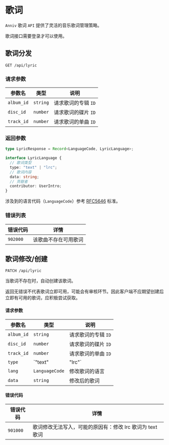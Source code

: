 # 歌词

`Anniv` 歌词 `API` 提供了灵活的音乐歌词管理策略。

歌词接口需要登录才可以使用。

## 歌词分发

`GET /api/lyric`

### 请求参数

| 参数名     | 类型     | 说明                |
| ---------- | -------- | ------------------- |
| `album_id` | `string` | 请求歌词的专辑 `ID` |
| `disc_id`  | `number` | 请求歌词的碟片 `ID` |
| `track_id` | `number` | 请求歌词的单曲 `ID` |

### 返回参数

```typescript
type LyricResponse = Record<LanguageCode, LyricLanguage>;

interface LyricLanguage {
  // 歌词类型
  type: "text" | "lrc";
  // 歌词内容
  data: string;
  // 贡献者
  contributor: UserIntro;
}
```

涉及到的语言代码（`LanguageCode`）参考 [RFC5646][rfc5646] 标准。

[rfc5646]: https://datatracker.ietf.org/doc/html/rfc5646

### 错误列表

| 错误代码 | 详情                 |
| -------- | -------------------- |
| `902000` | 该歌曲不存在可用歌词 |

## 歌词修改/创建

`PATCH /api/lyric`

当歌词不存在时，自动创建该歌词。

返回无错误不代表歌词立即可用，可能会有审核环节。因此客户端不应期望创建后立即有可用的歌词，应积极尝试获取。

#### 请求参数

| 参数名     | 类型             | 说明                |
| ---------- | ---------------- | ------------------- |
| `album_id` | `string`         | 请求歌词的专辑 `ID` |
| `disc_id`  | `number`         | 请求歌词的碟片 `ID` |
| `track_id` | `number`         | 请求歌词的单曲 `ID` |
| `type`     | `"text" | "lrc"` | 修改后歌词的类型    |
| `lang`     | `LanguageCode`   | 修改歌词的语言      |
| `data`     | `string`         | 修改后的歌词        |

#### 错误代码

| 错误代码 | 详情                                                      |
| -------- | --------------------------------------------------------- |
| `901000` | 歌词修改无法写入，可能的原因有：修改 lrc 歌词为 text 歌词 |
